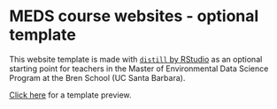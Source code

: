 # MEDS course websites - optional template

This website template is made with [`distill` by RStudio](https://rstudio.github.io/distill/) as an optional starting point for teachers in the Master of Environmental Data Science Program at the Bren School (UC Santa Barbara). 

[Click here](https://allisonhorst.github.io/meds-distill-template/) for a template preview.

